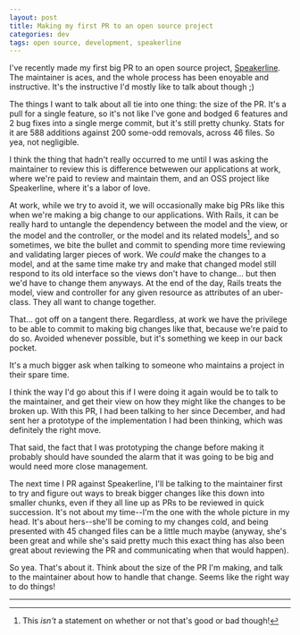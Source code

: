 ```yaml
---
layout: post
title: Making my first PR to an open source project
categories: dev
tags: open source, development, speakerline
---
```


I've recently made my first big PR to an open source project, [Speakerline](https://github.com/nodunayo/speakerline/pull/66). The maintainer is aces, and the whole process has been enoyable and instructive. It's the instructive I'd mostly like to talk about though ;)

<!-- more -->

The things I want to talk about all tie into one thing: the size of the PR. It's a pull for a single feature, so it's not like I've gone and bodged 6 features and 2 bug fixes into a single merge commit, but it's still pretty chunky. Stats for it are 588 additions against 200 some-odd removals, across 46 files. So yea, not negligible.

I think the thing that hadn't really occurred to me until I was asking the maintainer to review this is difference betwewen our applications at work, where we're paid to review and maintain them, and an OSS project like Speakerline, where it's a labor of love.

At work, while we try to avoid it, we will occasionally make big PRs like this when we're making a big change to our applications. With Rails, it can be really hard to untangle the dependency between the model and the view, or the model and the controller, or the model and its related models[^1], and so sometimes, we bite the bullet and commit to spending more time reviewing and validating larger pieces of work. We *could* make the changes to a model, and at the same time make try and make that changed model still respond to its old interface so the views don't have to change... but then we'd have to change them anyways. At the end of the day, Rails treats the model, view and controller for any given resource as attributes of an uber-class. They all want to change together.

That... got off on a tangent there. Regardless, at work we have the privilege to be able to commit to making big changes like that, because we're paid to do so. Avoided whenever possible, but it's something we keep in our back pocket.

It's a much bigger ask when talking to someone who maintains a project in their spare time. 

I think the way I'd go about this if I were doing it again would be to talk to the maintainer, and get their view on how they might like the changes to be broken up. With this PR, I had been talking to her since December, and had sent her a prototype of the implementation I had been thinking, which was definitely the right move.

That said, the fact that I was prototyping the change before making it probably should have sounded the alarm that it was going to be big and would need more close management.

The next time I PR against Speakerline, I'll be talking to the maintainer first to try and figure out ways to break bigger changes like this down into smaller chunks, even if they all line up as PRs to be reviewed in quick succession. It's not about my time--I'm the one with the whole picture in my head. It's about hers--she'll be coming to my changes cold, and being presented with 45 changed files can be a little much maybe (anyway, she's been great and while she's said pretty much this exact thing has also been great about reviewing the PR and communicating when that would happen).

So yea. That's about it. Think about the size of the PR I'm making, and talk to the maintainer about how to handle that change. Seems like the right way to do things!


---
[^1]: This *isn't* a statement on whether or not that's good or bad though!
